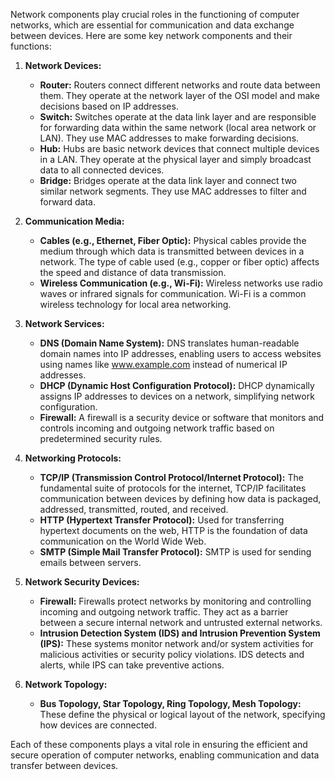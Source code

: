 
Network components play crucial roles in the functioning of computer networks, which are essential for communication and data exchange between devices. Here are some key network components and their functions:

1. **Network Devices:**
   - **Router:** Routers connect different networks and route data between them. They operate at the network layer of the OSI model and make decisions based on IP addresses.
   - **Switch:** Switches operate at the data link layer and are responsible for forwarding data within the same network (local area network or LAN). They use MAC addresses to make forwarding decisions.
   - **Hub:** Hubs are basic network devices that connect multiple devices in a LAN. They operate at the physical layer and simply broadcast data to all connected devices.
   - **Bridge:** Bridges operate at the data link layer and connect two similar network segments. They use MAC addresses to filter and forward data.

2. **Communication Media:**
   - **Cables (e.g., Ethernet, Fiber Optic):** Physical cables provide the medium through which data is transmitted between devices in a network. The type of cable used (e.g., copper or fiber optic) affects the speed and distance of data transmission.
   - **Wireless Communication (e.g., Wi-Fi):** Wireless networks use radio waves or infrared signals for communication. Wi-Fi is a common wireless technology for local area networking.

3. **Network Services:**
   - **DNS (Domain Name System):** DNS translates human-readable domain names into IP addresses, enabling users to access websites using names like www.example.com instead of numerical IP addresses.
   - **DHCP (Dynamic Host Configuration Protocol):** DHCP dynamically assigns IP addresses to devices on a network, simplifying network configuration.
   - **Firewall:** A firewall is a security device or software that monitors and controls incoming and outgoing network traffic based on predetermined security rules.

4. **Networking Protocols:**
   - **TCP/IP (Transmission Control Protocol/Internet Protocol):** The fundamental suite of protocols for the internet, TCP/IP facilitates communication between devices by defining how data is packaged, addressed, transmitted, routed, and received.
   - **HTTP (Hypertext Transfer Protocol):** Used for transferring hypertext documents on the web, HTTP is the foundation of data communication on the World Wide Web.
   - **SMTP (Simple Mail Transfer Protocol):** SMTP is used for sending emails between servers.

5. **Network Security Devices:**
   - **Firewall:** Firewalls protect networks by monitoring and controlling incoming and outgoing network traffic. They act as a barrier between a secure internal network and untrusted external networks.
   - **Intrusion Detection System (IDS) and Intrusion Prevention System (IPS):** These systems monitor network and/or system activities for malicious activities or security policy violations. IDS detects and alerts, while IPS can take preventive actions.

6. **Network Topology:**
   - **Bus Topology, Star Topology, Ring Topology, Mesh Topology:** These define the physical or logical layout of the network, specifying how devices are connected.

Each of these components plays a vital role in ensuring the efficient and secure operation of computer networks, enabling communication and data transfer between devices.
